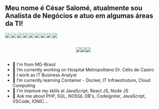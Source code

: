 ## Meu nome é César Salomé, atualmente sou Analista de Negócios e atuo em algumas áreas da TI!


<div style="display: inline-block; wrap: nowrap">
  <img align="left" src="https://img.shields.io/badge/php-%23777BB4.svg?style=for-the-badge&logo=php&logoColor=white" />
  <img align="left" src="https://img.shields.io/badge/javascript-%23323330.svg?style=for-the-badge&logo=javascript&logoColor=%23F7DF1E" />
  <img align="left" src="https://img.shields.io/badge/typescript-%23007ACC.svg?style=for-the-badge&logo=typescript&logoColor=white" />
  <img align="left" src="https://img.shields.io/badge/c-%2300599C.svg?style=for-the-badge&logo=c&logoColor=white" />
  <img align="left" src="https://img.shields.io/badge/c++-%2300599C.svg?style=for-the-badge&logo=c%2B%2B&logoColor=white" />
  <img align="left" src="https://img.shields.io/badge/html5-%23E34F26.svg?style=for-the-badge&logo=html5&logoColor=white" />
  <img align="left" src="https://img.shields.io/badge/css3-%231572B6.svg?style=for-the-badge&logo=css3&logoColor=white" />
  <img align="left" src="https://img.shields.io/badge/Postman-FF6C37?style=for-the-badge&logo=postman&logoColor=white" />
  <img align="left" src="https://img.shields.io/badge/nginx-%23009639.svg?style=for-the-badge&logo=nginx&logoColor=white" />
  <br />
</div>
  
  ##
 
<div style="display: flex; justify-content: center; flex-wrap: wrap">
  <a align="center" href="https://instagram.com/cesarsalomee" target="_blank">
    <img align="center" src="https://img.shields.io/badge/-Instagram-%23E4405F?style=for-the-badge&logo=instagram&logoColor=white" target="_blank">
  </a>
  <a align="center" href = "mailto:c.silvasalome@hotmail.com">
    <img align="center" src="https://img.shields.io/badge/-Outlook-%23333?style=for-the-badge&logo=gmail&logoColor=white" target="_blank">
  </a>
  <a align="center" href="https://www.linkedin.com/in/xxcssx" target="_blank">
    <img align="center" src="https://img.shields.io/badge/-LinkedIn-%230077B5?style=for-the-badge&logo=linkedin&logoColor=white" target="_blank">
  </a>
  <br />
</div>  

  ##
  
- 📍  I'm from MG-Brasil 
- 🔭 I’m currently working on Hospital Metropolitano Dr. Célio de Castro
- 💼 I work as IT Business Analyst  
- 🌱 I’m currently learning Container - Docker, IT Infraestruture, Cloud Computing
- 🤔 I'm improve my skills at JavaScript, React JS, Node JS
- 💬 Ask me about PHP, SQL, NOSQL DB's, Codeigniter, JavaScript, VSCode, IONIC...

  
  
 
